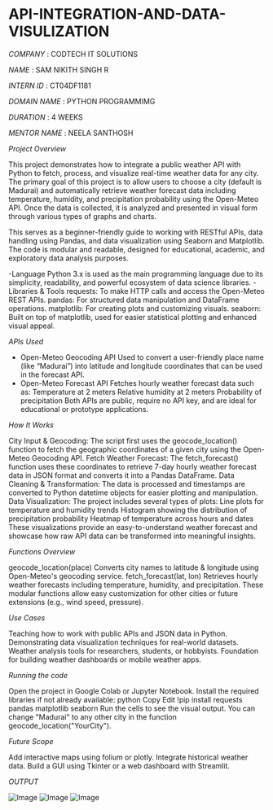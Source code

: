 # API-INTEGRATION-AND-DATA-VISULIZATION

*COMPANY* : CODTECH IT SOLUTIONS

*NAME* : SAM NIKITH SINGH R

*INTERN ID* : CT04DF1181

*DOMAIN NAME* : PYTHON PROGRAMMIMG

*DURATION* : 4 WEEKS

*MENTOR NAME* : NEELA SANTHOSH

*Project Overview*

This project demonstrates how to integrate a public weather API with Python to fetch, process, and visualize real-time weather data for any city. The primary goal of this project is to allow users to choose a city (default is Madurai) and automatically retrieve weather forecast data including temperature, humidity, and precipitation probability using the Open-Meteo API. Once the data is collected, it is analyzed and presented in visual form through various types of graphs and charts.

This serves as a beginner-friendly guide to working with RESTful APIs, data handling using Pandas, and data visualization using Seaborn and Matplotlib. The code is modular and readable, designed for educational, academic, and exploratory data analysis purposes.


-Language
Python 3.x is used as the main programming language due to its simplicity, readability, and powerful ecosystem of data science libraries.
-Libraries & Tools
requests: To make HTTP calls and access the Open-Meteo REST APIs.
pandas: For structured data manipulation and DataFrame operations.
matplotlib: For creating plots and customizing visuals.
seaborn: Built on top of matplotlib, used for easier statistical plotting and enhanced visual appeal.

*APIs Used*

- Open-Meteo Geocoding API
Used to convert a user-friendly place name (like “Madurai”) into latitude and longitude coordinates that can be used in the forecast API.
- Open-Meteo Forecast API
Fetches hourly weather forecast data such as:
Temperature at 2 meters
Relative humidity at 2 meters
Probability of precipitation
Both APIs are public, require no API key, and are ideal for educational or prototype applications.

*How It Works*

City Input & Geocoding:
The script first uses the geocode_location() function to fetch the geographic coordinates of a given city using the Open-Meteo Geocoding API.
Fetch Weather Forecast:
The fetch_forecast() function uses these coordinates to retrieve 7-day hourly weather forecast data in JSON format and converts it into a Pandas DataFrame.
Data Cleaning & Transformation:
The data is processed and timestamps are converted to Python datetime objects for easier plotting and manipulation.
Data Visualization:
The project includes several types of plots:
Line plots for temperature and humidity trends
Histogram showing the distribution of precipitation probability
Heatmap of temperature across hours and dates
These visualizations provide an easy-to-understand weather forecast and showcase how raw API data can be transformed into meaningful insights.

*Functions Overview*

geocode_location(place)
Converts city names to latitude & longitude using Open-Meteo's geocoding service.
fetch_forecast(lat, lon)
Retrieves hourly weather forecasts including temperature, humidity, and precipitation.
These modular functions allow easy customization for other cities or future extensions (e.g., wind speed, pressure).

*Use Cases*

Teaching how to work with public APIs and JSON data in Python.
Demonstrating data visualization techniques for real-world datasets.
Weather analysis tools for researchers, students, or hobbyists.
Foundation for building weather dashboards or mobile weather apps.

*Running the code*

Open the project in Google Colab or Jupyter Notebook.
Install the required libraries if not already available:
python
Copy
Edit
!pip install requests pandas matplotlib seaborn
Run the cells to see the visual output.
You can change "Madurai" to any other city in the function geocode_location("YourCity").

*Future Scope*

Add interactive maps using folium or plotly.
Integrate historical weather data.
Build a GUI using Tkinter or a web dashboard with Streamlit.

*OUTPUT*

![Image](https://github.com/user-attachments/assets/17bdaa7a-667d-4ce6-aff2-4c98653977b5)
![Image](https://github.com/user-attachments/assets/dcdd08a5-42e6-4571-85e1-eca371848780)
![Image](https://github.com/user-attachments/assets/d9274e04-76b9-4f7e-8d12-cc75c1c828ff)


